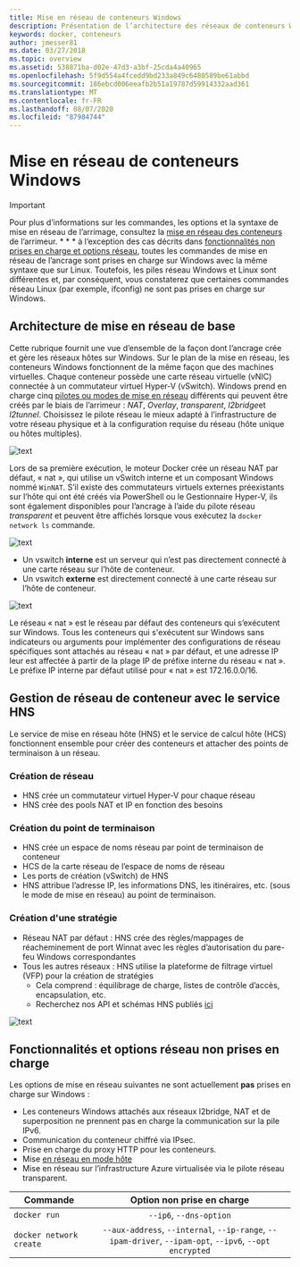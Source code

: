 ```yaml
---
title: Mise en réseau de conteneurs Windows
description: Présentation de l’architecture des réseaux de conteneurs Windows.
keywords: docker, conteneurs
author: jmesser81
ms.date: 03/27/2018
ms.topic: overview
ms.assetid: 538871ba-d02e-47d3-a3bf-25cda4a40965
ms.openlocfilehash: 5f9d554a4fcedd9bd233a849c6480589be61abbd
ms.sourcegitcommit: 186ebcd006eeafb2b51a19787d59914332aad361
ms.translationtype: MT
ms.contentlocale: fr-FR
ms.lasthandoff: 08/07/2020
ms.locfileid: "87984744"
---
```

# <a name="windows-container-networking"></a>Mise en réseau de conteneurs Windows

>[!IMPORTANT]
>Pour plus d’informations sur les commandes, les options et la syntaxe de mise en réseau de l’arrimage, consultez la [mise en réseau des conteneurs](https://docs.docker.com/engine/userguide/networking/) de l’arrimeur. * * * à l’exception des cas décrits dans [fonctionnalités non prises en charge et options réseau](#unsupported-features-and-network-options), toutes les commandes de mise en réseau de l’ancrage sont prises en charge sur Windows avec la même syntaxe que sur Linux. Toutefois, les piles réseau Windows et Linux sont différentes et, par conséquent, vous constaterez que certaines commandes réseau Linux (par exemple, ifconfig) ne sont pas prises en charge sur Windows.

## <a name="basic-networking-architecture"></a>Architecture de mise en réseau de base

Cette rubrique fournit une vue d’ensemble de la façon dont l’ancrage crée et gère les réseaux hôtes sur Windows. Sur le plan de la mise en réseau, les conteneurs Windows fonctionnent de la même façon que des machines virtuelles. Chaque conteneur possède une carte réseau virtuelle (vNIC) connectée à un commutateur virtuel Hyper-V (vSwitch). Windows prend en charge cinq [pilotes ou modes de mise en réseau](./network-drivers-topologies.md) différents qui peuvent être créés par le biais de l’arrimeur : *NAT*, *Overlay*, *transparent*, *l2bridge*et *l2tunnel*. Choisissez le pilote réseau le mieux adapté à l’infrastructure de votre réseau physique et à la configuration requise du réseau (hôte unique ou hôtes multiples).

![text](media/windowsnetworkstack-simple.png)

Lors de sa première exécution, le moteur Docker crée un réseau NAT par défaut, « nat », qui utilise un vSwitch interne et un composant Windows nommé `WinNAT`. S’il existe des commutateurs virtuels externes préexistants sur l’hôte qui ont été créés via PowerShell ou le Gestionnaire Hyper-V, ils sont également disponibles pour l’ancrage à l’aide du pilote réseau *transparent* et peuvent être affichés lorsque vous exécutez la ``docker network ls`` commande.

![text](media/docker-network-ls.png)

- Un vswitch **interne** est un serveur qui n’est pas directement connecté à une carte réseau sur l’hôte de conteneur.
- Un vswitch **externe** est directement connecté à une carte réseau sur l’hôte de conteneur.

![text](media/get-vmswitch.png)

Le réseau « nat » est le réseau par défaut des conteneurs qui s’exécutent sur Windows. Tous les conteneurs qui s'exécutent sur Windows sans indicateurs ou arguments pour implémenter des configurations de réseau spécifiques sont attachés au réseau « nat » par défaut, et une adresse IP leur est affectée à partir de la plage IP de préfixe interne du réseau « nat ». Le préfixe IP interne par défaut utilisé pour « nat » est 172.16.0.0/16.

## <a name="container-network-management-with-host-network-service"></a>Gestion de réseau de conteneur avec le service HNS

Le service de mise en réseau hôte (HNS) et le service de calcul hôte (HCS) fonctionnent ensemble pour créer des conteneurs et attacher des points de terminaison à un réseau.

### <a name="network-creation"></a>Création de réseau

- HNS crée un commutateur virtuel Hyper-V pour chaque réseau
- HNS crée des pools NAT et IP en fonction des besoins

### <a name="endpoint-creation"></a>Création du point de terminaison

- HNS crée un espace de noms réseau par point de terminaison de conteneur
- HCS de la carte réseau de l’espace de noms de réseau
- Les ports de création (vSwitch) de HNS
- HNS attribue l’adresse IP, les informations DNS, les itinéraires, etc. (sous le mode de mise en réseau) au point de terminaison.

### <a name="policy-creation"></a>Création d'une stratégie

- Réseau NAT par défaut : HNS crée des règles/mappages de réacheminement de port Winnat avec les règles d’autorisation du pare-feu Windows correspondantes
- Tous les autres réseaux : HNS utilise la plateforme de filtrage virtuel (VFP) pour la création de stratégies
    - Cela comprend : équilibrage de charge, listes de contrôle d’accès, encapsulation, etc.
    - Recherchez nos API et schémas HNS publiés [ici](https://docs.microsoft.com/windows-server/networking/technologies/hcn/hcn-top)

![text](media/HNS-Management-Stack.png)

## <a name="unsupported-features-and-network-options"></a>Fonctionnalités et options réseau non prises en charge

Les options de mise en réseau suivantes ne sont actuellement **pas** prises en charge sur Windows :

- Les conteneurs Windows attachés aux réseaux l2bridge, NAT et de superposition ne prennent pas en charge la communication sur la pile IPv6.
- Communication du conteneur chiffré via IPsec.
- Prise en charge du proxy HTTP pour les conteneurs.
- Mise [en réseau en mode hôte](https://docs.docker.com/ee/ucp/interlock/config/host-mode-networking/)
- Mise en réseau sur l’infrastructure Azure virtualisée via le pilote réseau transparent.

| Commande        | Option non prise en charge   |
|---------------|:--------------------:|
| ``docker run``|   ``--ip6``, ``--dns-option`` |
| ``docker network create``| ``--aux-address``, ``--internal``, ``--ip-range``, ``--ipam-driver``, ``--ipam-opt``, ``--ipv6``, ``--opt encrypted`` |
